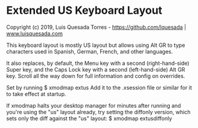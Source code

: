 Extended US Keyboard Layout
===========================

Copyright (c) 2019, Luis Quesada Torres - https://github.com/lquesada | www.luisquesada.com

This keyboard layout is mostly US layout but allows using Alt GR to type
characters used in Spanish, German, French, and other languages.

It also replaces, by default, the Menu key with a second (right-hand-side)
Super key, and the Caps Lock key with a second (left-hand-side) Alt GR key.
Scroll all the way down for full information and config on overrides.

Set by running
$ xmodmap extus
Add it to the .xsession file or similar for it to take effect at startup.

If xmodmap halts your desktop manager for minutes after running and you're using the "us" layout already, try setting the diffonly version, which sets only the diff against the "us" layout:
$ xmodmap extusdiffonly
